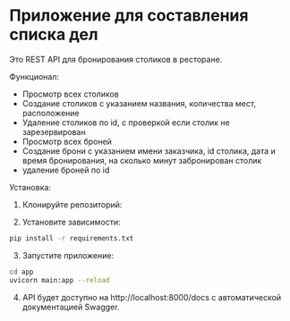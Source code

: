 # Приложение для составления списка дел

Это REST API для бронирования столиков в ресторане.

Функционал:

- Просмотр всех столиков
- Создание столиков с указанием названия, количества мест, расположение 
- Удаление столиков по id, с проверкой если столик не зарезервирован
- Просмотр всех броней
- Создание брони с указанием имени заказчика, id столика, дата и время бронирования, на сколько минут забронирован столик
- удаление броней по id

Установка:

1. Клонируйте репозиторий:


2. Установите зависимости:

```bash
pip install -r requirements.txt
```

3. Запустите приложение:

```bash
cd app
uvicorn main:app --reload
```

4. API будет доступно на http://localhost:8000/docs с автоматической документацией Swagger.

